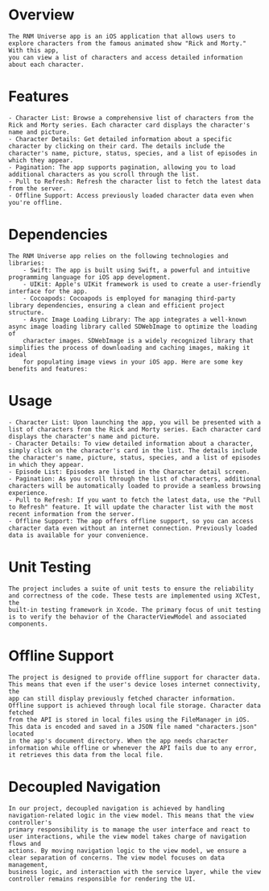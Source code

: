 # Overview
    The RNM Universe app is an iOS application that allows users to explore characters from the famous animated show "Rick and Morty." With this app,
    you can view a list of characters and access detailed information about each character. 

# Features
    - Character List: Browse a comprehensive list of characters from the Rick and Morty series. Each character card displays the character's name and picture.
    - Character Details: Get detailed information about a specific character by clicking on their card. The details include the character's name, picture, status, species, and a list of episodes in which they appear.
    - Pagination: The app supports pagination, allowing you to load additional characters as you scroll through the list.
    - Pull to Refresh: Refresh the character list to fetch the latest data from the server.
    - Offline Support: Access previously loaded character data even when you're offline.

# Dependencies
    The RNM Universe app relies on the following technologies and libraries:
        - Swift: The app is built using Swift, a powerful and intuitive programming language for iOS app development.
        - UIKit: Apple's UIKit framework is used to create a user-friendly interface for the app.
        - Cocoapods: Cocoapods is employed for managing third-party library dependencies, ensuring a clean and efficient project structure.
        - Async Image Loading Library: The app integrates a well-known async image loading library called SDWebImage to optimize the loading of
        character images. SDWebImage is a widely recognized library that simplifies the process of downloading and caching images, making it ideal
        for populating image views in your iOS app. Here are some key benefits and features:

# Usage
    - Character List: Upon launching the app, you will be presented with a list of characters from the Rick and Morty series. Each character card displays the character's name and picture.
    - Character Details: To view detailed information about a character, simply click on the character's card in the list. The details include the character's name, picture, status, species, and a list of episodes in which they appear.
    - Episode List: Episodes are listed in the Character detail screen.
    - Pagination: As you scroll through the list of characters, additional characters will be automatically loaded to provide a seamless browsing experience.
    - Pull to Refresh: If you want to fetch the latest data, use the "Pull to Refresh" feature. It will update the character list with the most recent information from the server.
    - Offline Support: The app offers offline support, so you can access character data even without an internet connection. Previously loaded data is available for your convenience.

# Unit Testing
    The project includes a suite of unit tests to ensure the reliability and correctness of the code. These tests are implemented using XCTest, the
    built-in testing framework in Xcode. The primary focus of unit testing is to verify the behavior of the CharacterViewModel and associated
    components.
    
# Offline Support
    The project is designed to provide offline support for character data. This means that even if the user's device loses internet connectivity, the
    app can still display previously fetched character information. Offline support is achieved through local file storage. Character data fetched
    from the API is stored in local files using the FileManager in iOS. This data is encoded and saved in a JSON file named "characters.json" located
    in the app's document directory. When the app needs character information while offline or whenever the API fails due to any error, it retrieves this data from the local file.

# Decoupled Navigation
    In our project, decoupled navigation is achieved by handling navigation-related logic in the view model. This means that the view controller's
    primary responsibility is to manage the user interface and react to user interactions, while the view model takes charge of navigation flows and
    actions. By moving navigation logic to the view model, we ensure a clear separation of concerns. The view model focuses on data management,
    business logic, and interaction with the service layer, while the view controller remains responsible for rendering the UI.
